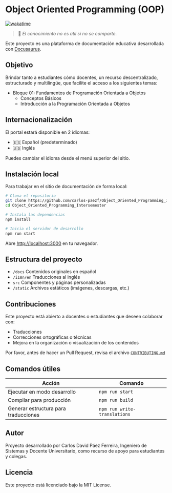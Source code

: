 # Object Oriented Programming (OOP)

[![wakatime](https://wakatime.com/badge/user/8ef73281-6d0a-4758-af11-fd880ca3009c/project/978c66b7-aedf-4b4c-a4ee-6197b6ef815e.svg?style=for-the-badge)](https://wakatime.com/badge/user/8ef73281-6d0a-4758-af11-fd880ca3009c/project/978c66b7-aedf-4b4c-a4ee-6197b6ef815e)

> 🌟 *El conocimiento no es útil si no se comparte.*

Este proyecto es una plataforma de documentación educativa desarrollada con [Docusaurus](https://docusaurus.io/).

## Objetivo

Brindar tanto a estudiantes cómo docentes, un recurso descentralizado, estructurado y multilingüe, que facilite el acceso a los siguientes temas:

- Bloque 01: Fundamentos de Programación Orientada a Objetos
  - Conceptos Básicos
  - Introducción a la Programación Orientada a Objetos

## Internacionalización

El portal estará disponible en 2 idiomas:

- 🇪🇸 Español (predeterminado)
- 🇺🇸 Inglés

Puedes cambiar el idioma desde el menú superior del sitio.

## Instalación local

Para trabajar en el sitio de documentación de forma local:

```bash
# Clona el repositorio
git clone https://github.com/carlos-paezf/Object_Oriented_Programming_Intersemester.git
cd Object_Oriented_Programming_Intersemester

# Instala las dependencias
npm install

# Inicia el servidor de desarrollo
npm run start
```

Abre <http://localhost:3000> en tu navegador.

## Estructura del proyecto

- `/docs` Contenidos originales en español
- `/i18n/en` Traducciones al inglés
- `src` Componentes y páginas personalizadas
- `/static` Archivos estáticos (imágenes, descargas, etc.)

## Contribuciones

Este proyecto está abierto a docentes o estudiantes que deseen colaborar con:

- Traducciones
- Correcciones ortográficas o técnicas
- Mejora en la organización o visualización de los contenidos

Por favor, antes de hacer un Pull Request, revisa el archivo [`CONTRIBUTING.md`](./CONTRIBUTING.md)

## Comandos útiles

|Acción|Comando|
|--|--|
|Ejecutar en modo desarrollo|`npm run start`|
|Compilar para producción|`npm run build`|
|Generar estructura para traducciones|`npm run write-translations`|

## Autor

Proyecto desarrollado por Carlos David Páez Ferreira, Ingeniero de Sistemas y Docente Universitario, como recurso de apoyo para estudiantes y colegas.

## Licencia

Este proyecto está licenciado bajo la MIT License.
